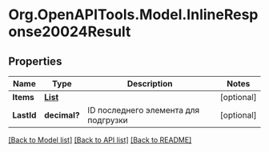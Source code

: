# Org.OpenAPITools.Model.InlineResponse20024Result
## Properties

Name | Type | Description | Notes
------------ | ------------- | ------------- | -------------
**Items** | [**List<Vacancy>**](Vacancy.md) |  | [optional] 
**LastId** | **decimal?** | ID последнего элемента для подгрузки | [optional] 

[[Back to Model list]](../README.md#documentation-for-models) [[Back to API list]](../README.md#documentation-for-api-endpoints) [[Back to README]](../README.md)

